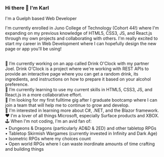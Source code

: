 ### Hi there 👋 I'm Karl

I'm a Guelph based Web Developer

I'm currently enrolled in Juno College of Technology (Cohort 44!) where I'm expanding on my previous knowledge of HTML5, CSS3, JS, and React.js through my own projects and collaborating with others. I'm really excited to start my career in Web Development where I can hopefully design the new page or app you'll be using!

<!--
**lunarpirate/lunarpirate** is a ✨ _special_ ✨ repository because its `README.md` (this file) appears on your GitHub profile.

Here are some ideas to get you started:

- 🔭 I’m currently working on ...
- 🌱 I’m currently learning ...
- 👯 I’m looking to collaborate on ...
- 🤔 I’m looking for help with ...
- 💬 Ask me about ...
- 📫 How to reach me: ...
- 😄 Pronouns: ...
- ⚡ Fun fact: ...
-->
<br/>
🔭 I’m currently working on an app called Drink O'Clock with my partner Joel. Drink O'Clock is a project where we're working with REST APIs to provide an interactive page where you can get a random drink, its ingredients, and instructions on how to prepare it based on your alcohol preference.
<br/>
🌱 I’m currently learning to use my current skills in HTML5, CSS3, JS, and React.js in a more collaborative effort.
<br/>
🌠 I'm looking for my first fulltime gig after I graduate bootcamp where I can join a team that will help me to continue to grow and develop.
<br/>
🤔 I'm interested in learning more about C#, .NET, and the Blazor framework.
<br/>
❤️ I'm a lover of all things Microsoft, especially Surface products and XBOX.
<br/>
🕹️ When I'm not coding, I'm an avid fan of:
  <br/>• Dungeons & Dragons (particularly AD&D & 2ED) and other tabletop RPGs
  <br/>• Tabletop Skirmish Wargames (currently invested in Infinity and Dark Age)
  <br/>• Isometric RPGs where my choices count
  <br/>• Open world RPGs where I can waste inordinate amounts of time crafting and building things
